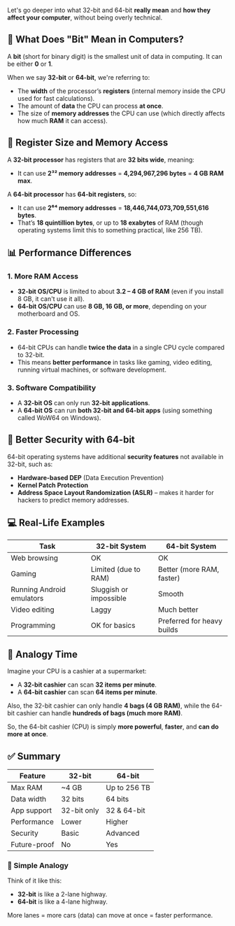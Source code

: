 Let's go deeper into what 32-bit and 64-bit **really mean** and **how they affect your computer**, without being overly technical.

## 🧠 What Does "Bit" Mean in Computers?

A **bit** (short for binary digit) is the smallest unit of data in computing. It can be either **0** or **1**.

When we say **32-bit** or **64-bit**, we're referring to:

- The **width** of the processor’s **registers** (internal memory inside the CPU used for fast calculations).
- The amount of **data** the CPU can process **at once**.
- The size of **memory addresses** the CPU can use (which directly affects how much **RAM** it can access).

## 🧮 Register Size and Memory Access

A **32-bit processor** has registers that are **32 bits wide**, meaning:

- It can use **2³² memory addresses** = **4,294,967,296 bytes** = **4 GB RAM max**.

A **64-bit processor** has **64-bit registers**, so:

- It can use **2⁶⁴ memory addresses** = **18,446,744,073,709,551,616 bytes**.
- That’s **18 quintillion bytes**, or up to **18 exabytes** of RAM (though operating systems limit this to something practical, like 256 TB).

## 📊 Performance Differences

### 1. **More RAM Access**
- **32-bit OS/CPU** is limited to about **3.2 – 4 GB of RAM** (even if you install 8 GB, it can't use it all).
- **64-bit OS/CPU** can use **8 GB, 16 GB, or more**, depending on your motherboard and OS.

### 2. **Faster Processing**
- 64-bit CPUs can handle **twice the data** in a single CPU cycle compared to 32-bit.
- This means **better performance** in tasks like gaming, video editing, running virtual machines, or software development.

### 3. **Software Compatibility**
- A **32-bit OS** can only run **32-bit applications**.
- A **64-bit OS** can run **both 32-bit and 64-bit apps** (using something called WoW64 on Windows).

## 🔐 Better Security with 64-bit

64-bit operating systems have additional **security features** not available in 32-bit, such as:

- **Hardware-based DEP** (Data Execution Prevention)
- **Kernel Patch Protection**
- **Address Space Layout Randomization (ASLR)** – makes it harder for hackers to predict memory addresses.

## 💻 Real-Life Examples

| Task | 32-bit System | 64-bit System |
|------|----------------|----------------|
| Web browsing | OK | OK |
| Gaming | Limited (due to RAM) | Better (more RAM, faster) |
| Running Android emulators | Sluggish or impossible | Smooth |
| Video editing | Laggy | Much better |
| Programming | OK for basics | Preferred for heavy builds |

## 🧪 Analogy Time

Imagine your CPU is a cashier at a supermarket:

- A **32-bit cashier** can scan **32 items per minute**.
- A **64-bit cashier** can scan **64 items per minute**.
  
Also, the 32-bit cashier can only handle **4 bags (4 GB RAM)**, while the 64-bit cashier can handle **hundreds of bags (much more RAM)**.

So, the 64-bit cashier (CPU) is simply **more powerful**, **faster**, and **can do more at once**.

## ✅ Summary

| Feature | 32-bit | 64-bit |
|--------|--------|--------|
| Max RAM | ~4 GB | Up to 256 TB |
| Data width | 32 bits | 64 bits |
| App support | 32-bit only | 32 & 64-bit |
| Performance | Lower | Higher |
| Security | Basic | Advanced |
| Future-proof | No | Yes |

### 🧪 Simple Analogy

Think of it like this:

- **32-bit** is like a 2-lane highway.
- **64-bit** is like a 4-lane highway.

More lanes = more cars (data) can move at once = faster performance.
